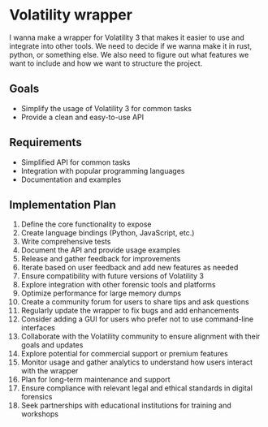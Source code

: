 # Volatility wrapper

I wanna make a wrapper for Volatility 3 that makes it easier to use and integrate into other tools. We need to decide if we wanna make it in rust, python, or something else. We also need to figure out what features we want to include and how we want to structure the project.

## Goals

- Simplify the usage of Volatility 3 for common tasks
- Provide a clean and easy-to-use API

## Requirements

- Simplified API for common tasks
- Integration with popular programming languages
- Documentation and examples

## Implementation Plan

1. Define the core functionality to expose
2. Create language bindings (Python, JavaScript, etc.)
3. Write comprehensive tests
4. Document the API and provide usage examples
5. Release and gather feedback for improvements
6. Iterate based on user feedback and add new features as needed
7. Ensure compatibility with future versions of Volatility 3
8. Explore integration with other forensic tools and platforms
9. Optimize performance for large memory dumps
10. Create a community forum for users to share tips and ask questions
11. Regularly update the wrapper to fix bugs and add enhancements
12. Consider adding a GUI for users who prefer not to use command-line interfaces
13. Collaborate with the Volatility community to ensure alignment with their goals and updates
14. Explore potential for commercial support or premium features
15. Monitor usage and gather analytics to understand how users interact with the wrapper
16. Plan for long-term maintenance and support
17. Ensure compliance with relevant legal and ethical standards in digital forensics
18. Seek partnerships with educational institutions for training and workshops
